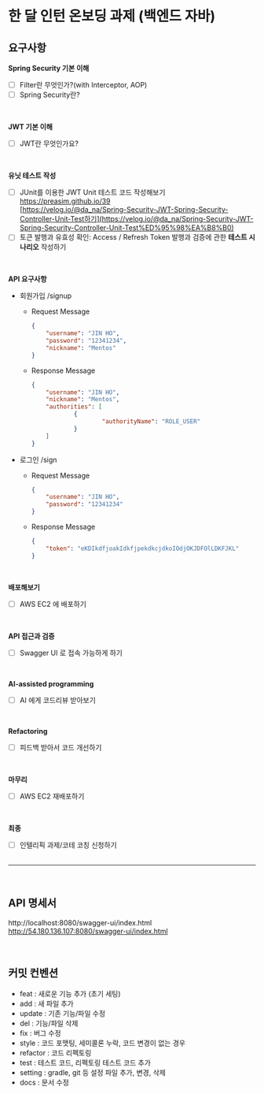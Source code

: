 # 한 달 인턴 온보딩 과제 (백엔드 자바)
## 요구사항
**Spring Security 기본 이해**
- [ ]  Filter란 무엇인가?(with Interceptor, AOP)
- [ ]  Spring Security란?
<br>

**JWT 기본 이해**
- [ ]  JWT란 무엇인가요?
<br>

**유닛 테스트 작성**
- [ ]  JUnit를 이용한 JWT Unit 테스트 코드 작성해보기    
    https://preasim.github.io/39    
    [https://velog.io/@da_na/Spring-Security-JWT-Spring-Security-Controller-Unit-Test하기](https://velog.io/@da_na/Spring-Security-JWT-Spring-Security-Controller-Unit-Test%ED%95%98%EA%B8%B0)
- [ ] 토큰 발행과 유효성 확인: Access / Refresh Token 발행과 검증에 관한 **테스트 시나리오** 작성하기
<br>


**API 요구사항**
- 회원가입 /signup
    - Request Message        
    
        ```json
        {
        	"username": "JIN HO",
        	"password": "12341234",
        	"nickname": "Mentos"
        }
        ```
        
    - Response Message
        
        ```json
        {
        	"username": "JIN HO",
        	"nickname": "Mentos",
        	"authorities": [
        			{
        					"authorityName": "ROLE_USER"
        			}
        	]		
        }
        ```
        
- 로그인 /sign
    - Request Message
        
        ```json
        {
        	"username": "JIN HO",
        	"password": "12341234"
        }
        ```
        
    - Response Message
        
        ```json
        {
        	"token": "eKDIkdfjoakIdkfjpekdkcjdkoIOdjOKJDFOlLDKFJKL"
        }
        ```
<br>

**배포해보기**
- [ ]  AWS EC2 에 배포하기
<br>

**API 접근과 검증**
- [ ]  Swagger UI 로 접속 가능하게 하기
<br>

**AI-assisted programming**
- [ ]  AI 에게 코드리뷰 받아보기
<br>

**Refactoring**
- [ ]  피드백 받아서 코드 개선하기
<br>

**마무리**
- [ ]  AWS EC2 재배포하기
<br>

**최종**
- [ ]  인텔리픽 과제/코테 코칭 신청하기
<br><br>

___

<br>

## API 명세서
http://localhost:8080/swagger-ui/index.html
http://54.180.136.107:8080/swagger-ui/index.html

<br>

## 커밋 컨벤션
* feat : 새로운 기능 추가 (초기 세팅)
* add : 새 파일 추가
* update : 기존 기능/파일 수정
* del : 기능/파일 삭제
* fix : 버그 수정
* style : 코드 포맷팅, 세미콜론 누락, 코드 변경이 없는 경우
* refactor : 코드 리펙토링
* test : 테스트 코드, 리펙토링 테스트 코드 추가
* setting : gradle, git 등 설정 파일 추가, 변경, 삭제
* docs : 문서 수정
